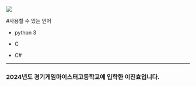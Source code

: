 <img src="https://capsule-render.vercel.app/api?type=soft&height=300&color=ff6600&text=(:&section=footer&textBg=false&fontSize=105&fontColor=ffffff&rotate=270">


#사용할 수 있는 언어
* python 3

* C

* C#

* * *

### 2024년도 경기게임마이스터고등학교에 입학한 이진효입니다.
